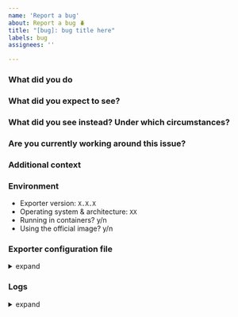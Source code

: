 ```yaml
---
name: 'Report a bug'
about: Report a bug 🪲
title: "[bug]: bug title here"
labels: bug
assignees: ''

---
```


### What did you do

<!-- Please provide steps for us to reproduce this issue? Example for config file are very welcomed! -->

### What did you expect to see?

### What did you see instead? Under which circumstances?

### Are you currently working around this issue?

<!-- How are you currently solving this problem? -->

### Additional context

<!-- Anything else we should know? -->

<!-- If you think you might have additional information that you'd like to include via an attachment, please do - we'll take a look. (Remember to remove any personally-identifiable information.) -->

### Environment

* Exporter version: `X.X.X`
* Operating system & architecture: `XX` <!-- `uname -a` or equivalent -->
* Running in containers? y/n
* Using the official image? y/n

<!-- Remember to clear private information -->
### Exporter configuration file

<details>
    <summary>expand</summary>

```yaml

```

</details>

### Logs

<!-- Remember to clear private information -->
<details>
<summary>expand</summary>

```log
(paste log lines here)
```

</details>
